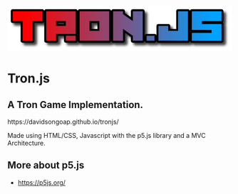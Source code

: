 ![logo](img/logo.png)
-

# Tron.js

## A Tron Game Implementation. 
<p>https://davidsongoap.github.io/tronjs/</p>
Made using HTML/CSS, Javascript with the p5.js library and a MVC Architecture.

## More about p5.js
* https://p5js.org/

